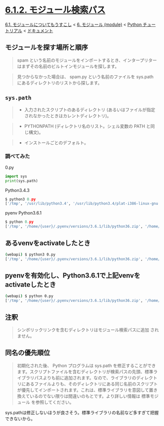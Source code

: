 # [6.1.2. モジュール検索パス](https://docs.python.jp/3/tutorial/modules.html#the-module-search-path)

[6.1. モジュールについてもうすこし](https://docs.python.jp/3/tutorial/modules.html#more-on-modules) < [6. モジュール (module)](https://docs.python.jp/3/tutorial/modules.html) < [Python チュートリアル](https://docs.python.jp/3/tutorial/index.html) < [ドキュメント](https://docs.python.jp/3/index.html)

## モジュールを探す場所と順序

> spam という名前のモジュールをインポートするとき、インタープリターはまずその名前のビルトインモジュールを探します。

> 見つからなかった場合は、 spam.py という名前のファイルを sys.path にあるディレクトリのリストから探します。

## `sys.path`

> * 入力されたスクリプトのあるディレクトリ (あるいはファイルが指定されなかったときはカレントディレクトリ)。

> * PYTHONPATH (ディレクトリ名のリスト。シェル変数の PATH と同じ構文)。

> * インストールごとのデフォルト。

### 調べてみた

0.py
```python
import sys
print(sys.path)
```

Python3.4.3
```python
$ python3 0.py 
['/tmp', '/usr/lib/python3.4', '/usr/lib/python3.4/plat-i386-linux-gnu', '/usr/lib/python3.4/lib-dynload', '/usr/local/lib/python3.4/dist-packages', '/usr/lib/python3/dist-packages']
```

pyenv Python3.6.1
```python
$ python 0.py 
['/tmp', '/home/{user}/.pyenv/versions/3.6.1/lib/python36.zip', '/home/{user}/.pyenv/versions/3.6.1/lib/python3.6', '/home/{user}/.pyenv/versions/3.6.1/lib/python3.6/lib-dynload', '/home/{user}/.pyenv/versions/3.6.1/lib/python3.6/site-packages']
```

## あるvenvをactivateしたとき

```sh
(webapi) $ python3 0.py 
['/tmp', '/home/{user}/.pyenv/versions/3.6.1/lib/python36.zip', '/home/{user}/.pyenv/versions/3.6.1/lib/python3.6', '/home/{user}/.pyenv/versions/3.6.1/lib/python3.6/lib-dynload', '/.../venv/webapi/lib/python3.6/site-packages']
```

## pyenvを有効化し、Python3.6.1で上記venvをactivateしたとき

```sh
(webapi) $ python 0.py 
['/tmp', '/home/{user}/.pyenv/versions/3.6.1/lib/python36.zip', '/home/{user}/.pyenv/versions/3.6.1/lib/python3.6', '/home/{user}/.pyenv/versions/3.6.1/lib/python3.6/lib-dynload', '/.../venv/webapi/lib/python3.6/site-packages']
```

## 注釈

> シンボリックリンクを含むディレクトリはモジュール検索パスに追加 されません。

## 同名の優先順位

> 初期化された後、 Python プログラムは sys.path を修正することができます。スクリプトファイルを含むディレクトリが検索パスの先頭、標準ライブラリパスよりも前に追加されます。なので、ライブラリのディレクトリにあるファイルよりも、そのディレクトリにある同じ名前のスクリプトが優先してインポートされます。これは、標準ライブラリを意図して置き換えているのでない限りは間違いのもとです。より詳しい情報は 標準モジュール を参照してください。

sys.pathは修正しないほうが良さそう。標準ライブラリの名前など多すぎて把握できないから。
